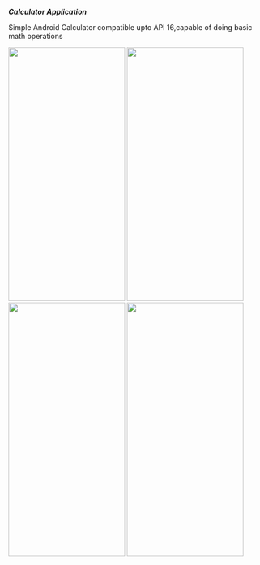 
_**Calculator Application**_

Simple Android Calculator compatible upto API 16,capable of doing basic math operations
<p float="left">
<img height="500" width="230" src="https://user-images.githubusercontent.com/60139160/124668094-fe3cee00-decd-11eb-9652-eb079de2f2e2.jpg">
<img height="500" width="230" src="https://user-images.githubusercontent.com/60139160/124712098-7f22d680-df1c-11eb-9814-8f00be34887b.jpg">
<img height="500" width="230" src="https://user-images.githubusercontent.com/60139160/124668164-144aae80-dece-11eb-8ddf-069a24797a72.jpg">
 <img height="500" width="230" src="https://user-images.githubusercontent.com/60139160/124713971-d5911480-df1e-11eb-8bab-ccb27a5fb44a.jpg">
</p>



